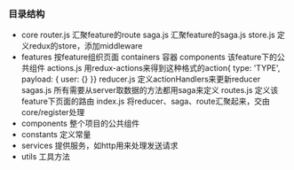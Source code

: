 ### 目录结构
- core
  router.js     汇聚feature的route
  saga.js       汇聚feature的saga.js
  store.js      定义redux的store，添加middleware
- features
  按feature组织页面
  containers    容器
  components    该feature下的公共组件
  actions.js    用redux-actions来得到这种格式的action{ type: 'TYPE', payload: { user: {} }}
  reducer.js    定义actionHandlers来更新reducer
  sagas.js      所有需要从server取数据的方法都用saga来定义
  routes.js     定义该feature下页面的路由
  index.js      将reducer、saga、route汇聚起来，交由core/register处理
- components
  整个项目的公共组件
- constants
  定义常量
- services
  提供服务，如http用来处理发送请求
- utils
  工具方法
